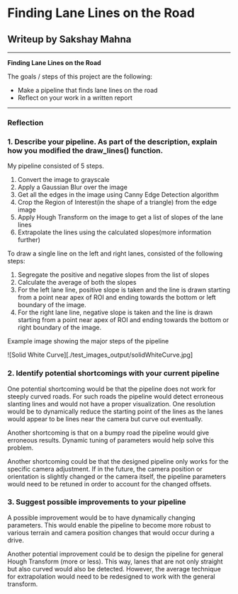 # **Finding Lane Lines on the Road** 

## Writeup by Sakshay Mahna

---

**Finding Lane Lines on the Road**

The goals / steps of this project are the following:
* Make a pipeline that finds lane lines on the road
* Reflect on your work in a written report


[//]: # (Image References)

[image1]: ./test_images_output/solidWhiteCurve.jpg "Solid White Curve"
[image2]: ./test_images_output/solidWhiteRight.jpg "Solid White Right"
[image3]: ./test_images_output/solidYellowCurve.jpg "Solid Yellow Curve"
[image4]: ./test_images_output/solidYellowCurve2.jpg "Solid Yellow Curve"
[image5]: ./test_images_output/solidYellowLeft.jpg "Solid Yellow Left"
[image6]: ./test_images_output/whiteCarLaneSwitch.jpg "White Car Lane Switch"

---

### Reflection

### 1. Describe your pipeline. As part of the description, explain how you modified the draw_lines() function.

My pipeline consisted of 5 steps.

1. Convert the image to grayscale
2. Apply a Gaussian Blur over the image
3. Get all the edges in the image using Canny Edge Detection algorithm
4. Crop the Region of Interest(in the shape of a triangle) from the edge image
5. Apply Hough Transform on the image to get a list of slopes of the lane lines
6. Extrapolate the lines using the calculated slopes(more information further)

To draw a single line on the left and right lanes, consisted of the following steps:

1. Segregate the positive and negative slopes from the list of slopes
2. Calculate the average of both the slopes
3. For the left lane line, positive slope is taken and the line is drawn starting from a point near apex of ROI and ending towards the bottom or left boundary of the image.
4. For the right lane line, negative slope is taken and the line is drawn starting from a point near apex of ROI and ending towards the bottom or right boundary of the image.

Example image showing the major steps of the pipeline

![Solid White Curve][./test_images_output/solidWhiteCurve.jpg]

### 2. Identify potential shortcomings with your current pipeline
One potential shortcoming would be that the pipeline does not work for steeply curved roads. For such roads the pipeline would detect erroneous slanting lines and would not have a proper visualization. One resolution would be to dynamically reduce the starting point of the lines as the lanes would appear to be lines near the camera but curve out eventually.

Another shortcoming is that on a bumpy road the pipeline would give erroneous results. Dynamic tuning of parameters would help solve this problem.

Another shortcoming could be that the designed pipeline only works for the specific camera adjustment. If in the future, the camera position or orientation is slightly changed or the camera itself, the pipeline parameters would need to be retuned in order to account for the changed offsets.


### 3. Suggest possible improvements to your pipeline
A possible improvement would be to have dynamically changing parameters. This would enable the pipeline to become more robust to various terrain and camera position changes that would occur during a drive.

Another potential improvement could be to design the pipeline for general Hough Transform (more or less). This way, lanes that are not only straight but also curved would also be detected. However, the average technique for extrapolation would need to be redesigned to work with the general transform.
